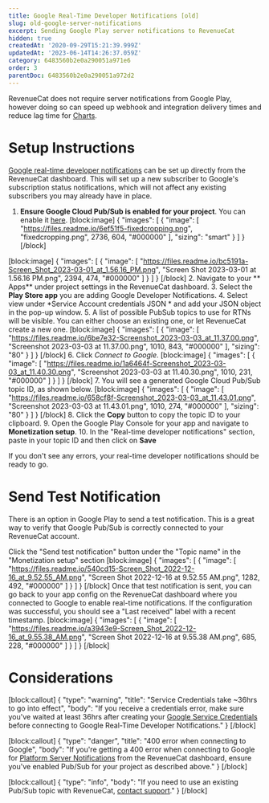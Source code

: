 ```yaml
---
title: Google Real-Time Developer Notifications [old]
slug: old-google-server-notifications
excerpt: Sending Google Play server notifications to RevenueCat
hidden: true
createdAt: '2020-09-29T15:21:39.999Z'
updatedAt: '2023-06-14T14:26:37.059Z'
category: 6483560b2e0a290051a971e6
order: 3
parentDoc: 6483560b2e0a290051a972d2
---
```

RevenueCat does not require server notifications from Google Play, however doing so can speed up webhook and integration delivery times and reduce lag time for [Charts](doc:charts).

# Setup Instructions

[Google real-time developer notifications](https://developer.android.com/google/play/billing/realtime_developer_notifications) can be set up directly from the RevenueCat dashboard. This will set up a new subscriber to Google's subscription status notifications, which will not affect any existing subscribers you may already have in place.

1. **Ensure Google Cloud Pub/Sub is enabled for your project**. You can enable it [here](https://console.cloud.google.com/flows/enableapi?apiid=pubsub).
[block:image]
{
  "images": [
    {
      "image": [
        "https://files.readme.io/6ef51f5-fixedcropping.png",
        "fixedcropping.png",
        2736,
        604,
        "#000000"
      ],
      "sizing": "smart"
    }
  ]
}
[/block]

[block:image]
{
  "images": [
    {
      "image": [
        "https://files.readme.io/bc5191a-Screen_Shot_2023-03-01_at_1.56.16_PM.png",
        "Screen Shot 2023-03-01 at 1.56.16 PM.png",
        2394,
        474,
        "#000000"
      ]
    }
  ]
}
[/block]
2. Navigate to your ** Apps** under project settings in the RevenueCat dashboard.
3. Select the **Play Store app**  you are adding  Google Developer Notifications. 
4. Select view under *Service Account credentials JSON * and add your JSON object in the pop-up window. 
5. A list of possible PubSub topics to use for RTNs will be visible. You can either choose an existing one, or let RevenueCat create a new one.
[block:image]
{
  "images": [
    {
      "image": [
        "https://files.readme.io/6be7e32-Screenshot_2023-03-03_at_11.37.00.png",
        "Screenshot 2023-03-03 at 11.37.00.png",
        1010,
        843,
        "#000000"
      ],
      "sizing": "80"
    }
  ]
}
[/block]
6. Click *Connect to Google*.
[block:image]
{
  "images": [
    {
      "image": [
        "https://files.readme.io/1a6464f-Screenshot_2023-03-03_at_11.40.30.png",
        "Screenshot 2023-03-03 at 11.40.30.png",
        1010,
        231,
        "#000000"
      ]
    }
  ]
}
[/block]
7. You will see a generated Google Cloud Pub/Sub topic ID, as shown below.
[block:image]
{
  "images": [
    {
      "image": [
        "https://files.readme.io/658cf8f-Screenshot_2023-03-03_at_11.43.01.png",
        "Screenshot 2023-03-03 at 11.43.01.png",
        1010,
        274,
        "#000000"
      ],
      "sizing": "80"
    }
  ]
}
[/block]
8. Click the **Copy** button to copy the topic ID to your clipboard.
9. Open the Google Play Console for your app and navigate to **Monetization setup**.
10. In the "Real-time developer notifications" section, paste in your topic ID and then click on **Save**

If you don't see any errors, your real-time developer notifications should be ready to go.

# Send Test Notification

There is an option in Google Play to send a test notification. This is a great way to verify that Google Pub/Sub is correctly connected to your RevenueCat account.

Click the "Send test notification" button under the "Topic name" in the "Monetization setup" section
[block:image]
{
  "images": [
    {
      "image": [
        "https://files.readme.io/540cd15-Screen_Shot_2022-12-16_at_9.52.55_AM.png",
        "Screen Shot 2022-12-16 at 9.52.55 AM.png",
        1282,
        492,
        "#000000"
      ]
    }
  ]
}
[/block]
Once that test notification is sent, you can go back to your app config on the RevenueCat dashboard where you connected to Google to enable real-time notifications. If the configuration was successful, you should see a "Last received" label with a recent timestamp.
[block:image]
{
  "images": [
    {
      "image": [
        "https://files.readme.io/a3943e9-Screen_Shot_2022-12-16_at_9.55.38_AM.png",
        "Screen Shot 2022-12-16 at 9.55.38 AM.png",
        685,
        228,
        "#000000"
      ]
    }
  ]
}
[/block]
# Considerations
[block:callout]
{
  "type": "warning",
  "title": "Service Credentials take ~36hrs to go into effect",
  "body": "If you receive a credentials error, make sure you've waited at least 36hrs after creating your [Google Service Credentials](creating-play-service-credentials) before connecting to Google Real-Time Developer Notifications."
}
[/block]

[block:callout]
{
  "type": "danger",
  "title": "400 error when connecting to Google",
  "body": "If you're getting a 400 error when connecting to Google for [Platform Server Notifications](doc:google-server-notifications) from the RevenueCat dashboard, ensure you've enabled Pub/Sub for your project as described above."
}
[/block]

[block:callout]
{
  "type": "info",
  "body": "If you need to use an existing Pub/Sub topic with RevenueCat, [contact support](https://app.revenuecat.com/settings/support)."
}
[/block]